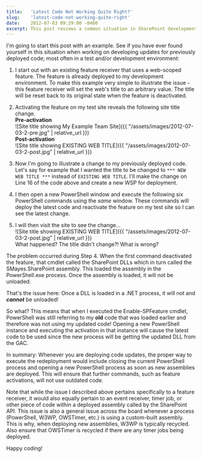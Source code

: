 ```yaml
---
title:   'Latest Code Not Working Quite Right?'
slug:    'latest-code-not-working-quite-right'
date:    2012-07-03 09:29:00 -0400
excerpt: This post reviews a common situation in SharePoint development where stale code persists in a .NET process causing unexpected results.
---
```


I'm going to start this post with an example. See if you have ever found yourself in this situation when working on developing updates for previously deployed code; most often in a test and/or development environment:

1. I start out with an existing feature receiver that uses a web-scoped feature. The feature is already deployed to my development environment. To make this example very simple to illustrate the issue - this feature receiver will set the web's title to an arbitrary value. The title will be reset back to its original state when the feature is deactivated.  
<script src="https://gist.github.com/smayes5/468c8a683bb5c0d39212.js?file=ExampleFeatureEventReceiver.cs"></script>

2. Activating the feature on my test site reveals the following site title change.  
**Pre-activation**  
![Site title showing My Example Team Site]({{ "/assets/images/2012-07-03-2-pre.jpg" | relative_url }})  
**Post-activation**  
![Site title showing EXISTING WEB TITLE]({{ "/assets/images/2012-07-03-2-post.jpg" | relative_url }})

3. Now I'm going to illustrate a change to my previously deployed code. Let's say for example that I wanted the title to be changed to `*** NEW WEB TITLE ***` instead of `EXISTING WEB TITLE`. I'll make the change on Line 16 of the code above and create a new WSP for deployment.

4. I then open a new PowerShell window and execute the following six PowerShell commands using the *same* window. These commands will deploy the latest code and reactivate the feature on my test site so I can see the latest change.  
<script src="https://gist.github.com/smayes5/468c8a683bb5c0d39212.js?file=Install-LatestCode.ps1"></script>

5. I will then visit the site to see the change...  
![Site title showing EXISTING WEB TITLE]({{ "/assets/images/2012-07-03-2-post.jpg" | relative_url }})  
What happened? The title didn't change?! What is wrong?

The problem occurred during Step 4. When the first command deactivated the feature, that cmdlet called the SharePoint DLLs which in turn called the SMayes.SharePoint assembly. This loaded the assembly in the PowerShell.exe process. Once the assembly is loaded, it will not be unloaded.

That's the issue here: Once a DLL is loaded in a .NET process, it will not and **_cannot_** be unloaded!

So what? This means that when I executed the Enable-SPFeature cmdlet, PowerShell was still referring to my **old** code that was loaded earlier and therefore was not using my updated code! Opening a new PowerShell instance and executing the activation in that instance will cause the latest code to be used since the new process will be getting the updated DLL from the GAC.

In summary: Whenever you are deploying code updates, the proper way to execute the redeployment would include closing the current PowerShell process and opening a new PowerShell process as soon as new assemblies are deployed. This will ensure that further commands, such as feature activations, will not use outdated code.

Note that while the issue I described above pertains specifically to a feature receiver, it would also equally pertain to an event receiver, timer job, or other piece of code within a deployed assembly called by the SharePoint API. This issue is also a general issue across the board whenever a process (PowerShell, W3WP, OWSTimer, etc.) is using a custom-built assembly. This is why, when deploying new assemblies, W3WP is typically recycled. Also ensure that OWSTimer is recycled if there are any timer jobs being deployed.

Happy coding!
